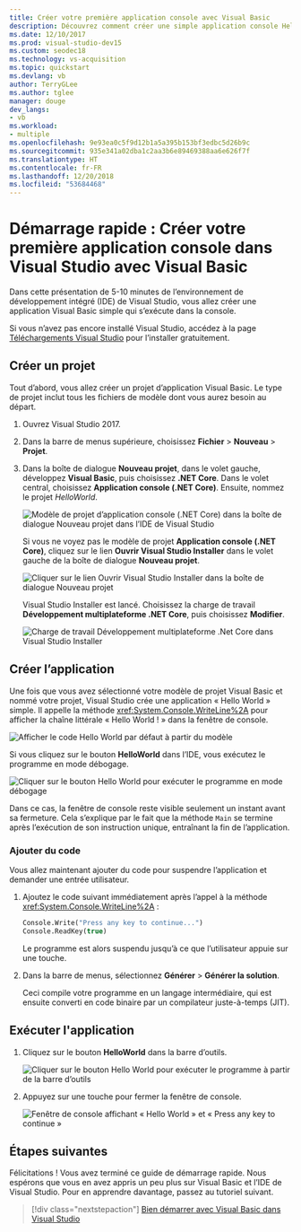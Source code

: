 ```yaml
---
title: Créer votre première application console avec Visual Basic
description: Découvrez comment créer une simple application console Hello World dans Visual Studio, en Visual Basic, pas à pas.
ms.date: 12/10/2017
ms.prod: visual-studio-dev15
ms.custom: seodec18
ms.technology: vs-acquisition
ms.topic: quickstart
ms.devlang: vb
author: TerryGLee
ms.author: tglee
manager: douge
dev_langs:
- vb
ms.workload:
- multiple
ms.openlocfilehash: 9e93ea0c5f9d12b1a5a395b153bf3edbc5d26b9c
ms.sourcegitcommit: 935e341a02dba1c2aa3b6e89469388aa6e626f7f
ms.translationtype: HT
ms.contentlocale: fr-FR
ms.lasthandoff: 12/20/2018
ms.locfileid: "53684468"
---
```

# <a name="quickstart-create-your-first-console-app-in-visual-studio-with-visual-basic"></a>Démarrage rapide : Créer votre première application console dans Visual Studio avec Visual Basic

Dans cette présentation de 5-10 minutes de l’environnement de développement intégré (IDE) de Visual Studio, vous allez créer une application Visual Basic simple qui s’exécute dans la console.

Si vous n’avez pas encore installé Visual Studio, accédez à la page [Téléchargements Visual Studio](https://visualstudio.microsoft.com/downloads/?utm_medium=microsoft&utm_source=docs.microsoft.com&utm_campaign=button+cta&utm_content=download+vs2017) pour l’installer gratuitement.

## <a name="create-a-project"></a>Créer un projet

Tout d’abord, vous allez créer un projet d’application Visual Basic. Le type de projet inclut tous les fichiers de modèle dont vous aurez besoin au départ.

1. Ouvrez Visual Studio 2017.

2. Dans la barre de menus supérieure, choisissez **Fichier** > **Nouveau** > **Projet**.

3. Dans la boîte de dialogue **Nouveau projet**, dans le volet gauche, développez **Visual Basic**, puis choisissez **.NET Core**. Dans le volet central, choisissez **Application console (.NET Core)**. Ensuite, nommez le projet *HelloWorld*.

   ![Modèle de projet d’application console (.NET Core) dans la boîte de dialogue Nouveau projet dans l’IDE de Visual Studio](../ide/media/new-project-vb-dotnetcore-helloworld-console-app.png)

     Si vous ne voyez pas le modèle de projet **Application console (.NET Core)**, cliquez sur le lien **Ouvrir Visual Studio Installer** dans le volet gauche de la boîte de dialogue **Nouveau projet**.

   ![Cliquer sur le lien Ouvrir Visual Studio Installer dans la boîte de dialogue Nouveau projet](../ide/media/vb-open-visual-studio-installer-hello-world.png)

     Visual Studio Installer est lancé. Choisissez la charge de travail **Développement multiplateforme .NET Core**, puis choisissez **Modifier**.

     ![Charge de travail Développement multiplateforme .Net Core dans Visual Studio Installer](../ide/media/dot-net-core-xplat-dev-workload.png)

## <a name="create-the-application"></a>Créer l’application

Une fois que vous avez sélectionné votre modèle de projet Visual Basic et nommé votre projet, Visual Studio crée une application « Hello World » simple. Il appelle la méthode <xref:System.Console.WriteLine%2A> pour afficher la chaîne littérale « Hello World ! » dans la fenêtre de console.

![Afficher le code Hello World par défaut à partir du modèle](../ide/media/vb-console-helloworld-template.png)

Si vous cliquez sur le bouton **HelloWorld** dans l’IDE, vous exécutez le programme en mode débogage.

  ![Cliquer sur le bouton Hello World pour exécuter le programme en mode débogage](../ide/media/vb-console-hello-world-button.png)

Dans ce cas, la fenêtre de console reste visible seulement un instant avant sa fermeture. Cela s’explique par le fait que la méthode `Main` se termine après l’exécution de son instruction unique, entraînant la fin de l’application.

### <a name="add-some-code"></a>Ajouter du code

Vous allez maintenant ajouter du code pour suspendre l’application et demander une entrée utilisateur.

1. Ajoutez le code suivant immédiatement après l’appel à la méthode <xref:System.Console.WriteLine%2A> :

   ```vb
   Console.Write("Press any key to continue...")
   Console.ReadKey(true)
   ```

    Le programme est alors suspendu jusqu’à ce que l’utilisateur appuie sur une touche.

2. Dans la barre de menus, sélectionnez **Générer** > **Générer la solution**.

   Ceci compile votre programme en un langage intermédiaire, qui est ensuite converti en code binaire par un compilateur juste-à-temps (JIT).

## <a name="run-the-application"></a>Exécuter l'application

1. Cliquez sur le bouton **HelloWorld** dans la barre d’outils.

   ![Cliquer sur le bouton Hello World pour exécuter le programme à partir de la barre d’outils](../ide/media/vb-console-hello-world-button.png)

2. Appuyez sur une touche pour fermer la fenêtre de console.

   ![Fenêtre de console affichant « Hello World » et « Press any key to continue »](../ide/media/vb-console-hello-world-press-any-key.png)

## <a name="next-steps"></a>Étapes suivantes

Félicitations ! Vous avez terminé ce guide de démarrage rapide. Nous espérons que vous en avez appris un peu plus sur Visual Basic et l’IDE de Visual Studio. Pour en apprendre davantage, passez au tutoriel suivant.

> [!div class="nextstepaction"]
> [Bien démarrer avec Visual Basic dans Visual Studio](../get-started/visual-basic/tutorial-console.md)
